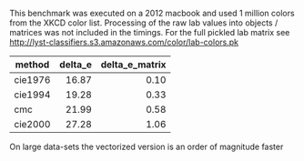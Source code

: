 This benchmark was executed on a 2012 macbook and used 1 million colors from the XKCD color list. Processing of the raw lab values into objects / matrices was not included in the timings. For the full pickled lab matrix see http://lyst-classifiers.s3.amazonaws.com/color/lab-colors.pk

|method  |  delta_e | delta_e_matrix|
|--------|---------:|--------------:|
|cie1976 | 16.87    | 0.10          |
|cie1994 | 19.28    | 0.33          |
|cmc     | 21.99    | 0.58          |
|cie2000 | 27.28    | 1.06          |

On large data-sets the vectorized version is an order of magnitude faster
